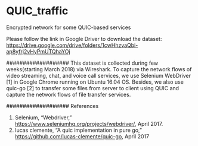 # QUIC_traffic
Encrypted network for some QUIC-based services

Please follow the link in Google Driver to download the dataset:
https://drive.google.com/drive/folders/1cwHhzvaQbi-ap8yfrj2vHyPmUTQhaYOj


###################
This dataset is collected during few weeks(starting March 2018) via Wireshark. To capture the network flows of video streaming, chat, and voice call services, we use Selenium WebDriver [1] in Google Chrome running on Ubuntu 16.04 OS. Besides, we also use quic-go [2] to transfer some files from server to client using QUIC and capture the network flows of file transfer services.


###################
References
1. Selenium, “Webdriver,” https://www.seleniumhq.org/projects/webdriver/,
April 2017.
2. lucas clemente, “A quic implementation in pure go,” https://github.com/lucas-clemente/quic-go, April 2017
